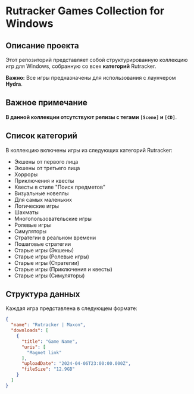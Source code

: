 # Rutracker Games Collection for Windows

## Описание проекта
Этот репозиторий представляет собой структурированную коллекцию игр для Windows, собранную со всех **категорий** Rutracker.

**Важно:** Все игры предназначены для использования с лаунчером **Hydra**.

## Важное примечание
**В данной коллекции отсутствуют релизы с тегами `[Scene]` и `[CD]`**.

## Список категорий
В коллекцию включены игры из следующих категорий Rutracker:
- Экшены от первого лица
- Экшены от третьего лица
- Хорроры
- Приключения и квесты
- Квесты в стиле "Поиск предметов"
- Визуальные новеллы
- Для самых маленьких
- Логические игры
- Шахматы
- Многопользовательские игры
- Ролевые игры
- Симуляторы
- Стратегии в реальном времени
- Пошаговые стратегии
- Старые игры (Экшены)
- Старые игры (Ролевые игры)
- Старые игры (Стратегии)
- Старые игры (Приключения и квесты)
- Старые игры (Симуляторы)

## Структура данных
Каждая игра представлена в следующем формате:
```json
{
  "name": "Rutracker | Maxon",
  "downloads": [
    {
      "title": "Game Name",
      "uris": [
        "Magnet link"
      ],
      "uploadDate": "2024-04-06T23:00:00.000Z",
      "fileSize": "12.9GB"
    }
  ]
} 
